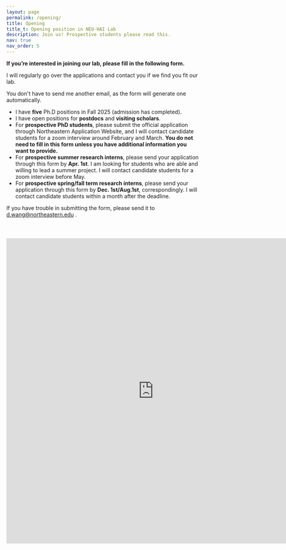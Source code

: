 ```yaml
---
layout: page
permalink: /opening/
title: Opening
title_t: Opening position in NEU-HAI Lab
description: Join us! Prospective students please read this.
nav: true
nav_order: 5
---
```


**If you’re interested in joining our lab, please fill in the following form.**

I will regularly go over the applications and contact you if we find you fit our lab.

You don't have to send me another email, as the form will generate one automatically.

- I have **five** Ph.D positions in Fall 2025 (admission has completed).
- I have open positions for **postdocs** and **visiting scholars**.
- For **prospective PhD students**, please submit the official application through Northeastern Application Website, and I will contact candidate students for a zoom interview around February and March. **You do not need to fill in this form unless you have additional information you want to provide.**
- For **prospective summer research interns**, please send your application through this form by **Apr. 1st**. I am looking for students who are able and willing to lead a summer project. I will contact candidate students for a zoom interview before May.
- For **prospective spring/fall term research interns**, please send your application through this form by **Dec. 1st/Aug.1st**, correspondingly. I will contact candidate students within a month after the deadline.

If you have trouble in submitting the form, please send it to <a href="mailto:d.wang@northeastern.edu">d.wang@northeastern.edu</a> .

<div style="padding-top: 40px;">
    <iframe src="https://forms.gle/tJKdJVdG37333PBDA" width="770" height="800" frameborder="0" marginheight="0" marginwidth="0" align="middle">loading…</iframe>
</div>
